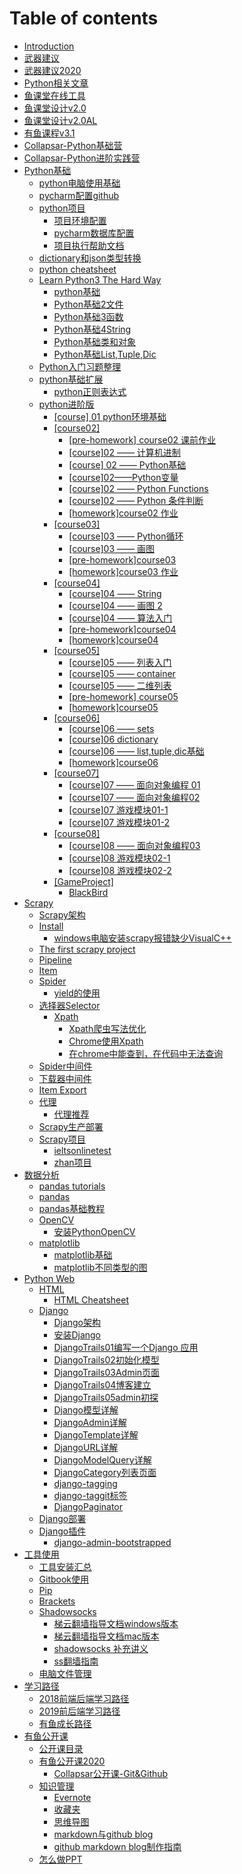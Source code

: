 # Table of contents

* [Introduction](README.md)
* [武器建议](wu-qi-jian-yi.md)
* [武器建议2020](wu-qi-jian-yi-2020.md)
* [Python相关文章](pythonkai-fa-zhe-nian-du-diao-cha-bao-gao.md)
* [鱼课堂在线工具](yu-ke-tang-zai-xian-gong-ju.md)
* [鱼课堂设计v2.0](yu-ke-tang-she-ji-v2-0.md)
* [鱼课堂设计v2.0AL](yu-ke-tang-she-ji-v2-0al.md)
* [有鱼课程v3.1](you-yu-ke-cheng-v3-1.md)
* [Collapsar-Python基础营](collapsar-pythonji-chu-ying.md)
* [Collapsar-Python进阶实践营](collapsar-pythonjin-jie-shi-jian-ying.md)
* [Python基础](pythonji-chu/README.md)
  * [python电脑使用基础](pythonji-chu/pythondian-nao-shi-yong-ji-chu.md)
  * [pycharm配置github](pythonji-chu/pycharmpei-zhi-github.md)
  * [python项目](pythonji-chu/pythonxiang-mu-fen-zu/README.md)
    * [项目环境配置](pythonji-chu/pythonxiang-mu-fen-zu/xiang-mu-huan-jing-pei-zhi.md)
    * [pycharm数据库配置](pythonji-chu/pythonxiang-mu-fen-zu/pycharmshu-ju-ku-pei-zhi.md)
    * [项目执行帮助文档](pythonji-chu/pythonxiang-mu-fen-zu/xiang-mu-zhi-xing-bang-zhu-wen-dang.md)
  * [dictionary和json类型转换](pythonji-chu/dictionaryhe-json-lei-xing-zhuan-huan.md)
  * [python cheatsheet](pythonji-chu/python-cheatsheet.md)
  * [Learn Python3 The Hard Way](pythonji-chu/learn-python3-the-hard-way/README.md)
    * [python基础](pythonji-chu/learn-python3-the-hard-way/pythonji-chu.md)
    * [Python基础2文件](pythonji-chu/learn-python3-the-hard-way/pythonji-chu-2-wen-jian.md)
    * [Python基础3函数](pythonji-chu/learn-python3-the-hard-way/pythonji-chu-3-han-shu.md)
    * [Python基础4String](pythonji-chu/learn-python3-the-hard-way/pythonji-chu-4string.md)
    * [Python基础类和对象](pythonji-chu/learn-python3-the-hard-way/pythonji-chu-lei-he-dui-xiang.md)
    * [Python基础List,Tuple,Dic](pythonji-chu/learn-python3-the-hard-way/pythonji-chu-list-tuple-dic.md)
  * [Python入门习题整理](pythonji-chu/pythonru-men-xi-ti-zheng-li.md)
  * [python基础扩展](pythonji-chu/pythonji-chu-kuo-zhan/README.md)
    * [python正则表达式](pythonji-chu/pythonji-chu-kuo-zhan/pythonzheng-ze-biao-da-shi.md)
  * [python进阶版](pythonji-chu/pythonjin-jie-ban/README.md)
    * [\[course\] 01 python环境基础](pythonji-chu/pythonjin-jie-ban/course-01-pythonhuan-jing-ji-chu.md)
    * [\[course02\]](pythonji-chu/pythonjin-jie-ban/course02/README.md)
      * [\[pre-homework\] course02 课前作业](pythonji-chu/pythonjin-jie-ban/course02/pre-homework-course02-ke-qian-zuo-ye.md)
      * [\[course\]02 —— 计算机进制](pythonji-chu/pythonjin-jie-ban/course02/course02-ji-suan-ji-jin-zhi.md)
      * [\[course\] 02 —— Python基础](pythonji-chu/pythonjin-jie-ban/course02/course-02-pythonji-chu.md)
      * [\[course\]02——Python变量](pythonji-chu/pythonjin-jie-ban/course02/course02pythonbian-liang.md)
      * [\[course\]02 —— Python Functions](pythonji-chu/pythonjin-jie-ban/course02/course02-python-functions.md)
      * [\[course\]02 —— Python 条件判断](pythonji-chu/pythonjin-jie-ban/course02/course02-python-tiao-jian-pan-duan.md)
      * [\[homework\]course02 作业](pythonji-chu/pythonjin-jie-ban/course02/homeworkcourse02-zuo-ye.md)
    * [\[course03\]](pythonji-chu/pythonjin-jie-ban/course03/README.md)
      * [\[course\]03 —— Python循环](pythonji-chu/pythonjin-jie-ban/course03/course03-pythonxun-huan.md)
      * [\[course\]03 —— 画图](pythonji-chu/pythonjin-jie-ban/course03/course03-hua-tu.md)
      * [\[pre-homework\]course03](pythonji-chu/pythonjin-jie-ban/course03/pre-homeworkcourse03.md)
      * [\[homework\]course03 作业](pythonji-chu/pythonjin-jie-ban/course03/homeworkcourse03-zuo-ye.md)
    * [\[course04\]](pythonji-chu/pythonjin-jie-ban/course04/README.md)
      * [\[course\]04 —— String](pythonji-chu/pythonjin-jie-ban/course04/course04-string.md)
      * [\[course\]04 —— 画图 2](pythonji-chu/pythonjin-jie-ban/course04/course04-hua-tu-2.md)
      * [\[course\]04 —— 算法入门](pythonji-chu/pythonjin-jie-ban/course04/course04-suan-fa-ru-men.md)
      * [\[pre-homework\]course04](pythonji-chu/pythonjin-jie-ban/course04/pre-homeworkcourse04.md)
      * [\[homework\]course04](pythonji-chu/pythonjin-jie-ban/course04/homeworkcourse04.md)
    * [\[course05\]](pythonji-chu/pythonjin-jie-ban/course05/README.md)
      * [\[course\]05 —— 列表入门](pythonji-chu/pythonjin-jie-ban/course05/course05-lie-biao-ru-men.md)
      * [\[course\]05 —— container](pythonji-chu/pythonjin-jie-ban/course05/course05-container.md)
      * [\[course\]05 —— 二维列表](pythonji-chu/pythonjin-jie-ban/course05/course05-er-wei-lie-biao.md)
      * [\[pre-homework\] course05](pythonji-chu/pythonjin-jie-ban/course05/pre-homework-course05.md)
      * [\[homework\]course05](pythonji-chu/pythonjin-jie-ban/course05/homeworkcourse05.md)
    * [\[course06\]](pythonji-chu/pythonjin-jie-ban/course06/README.md)
      * [\[course\]06 —— sets](pythonji-chu/pythonjin-jie-ban/course06/course05-sets.md)
      * [\[course\]06 dictionary](pythonji-chu/pythonjin-jie-ban/course06/course05-dictionary.md)
      * [\[course\]06 —— list,tuple,dic基础](pythonji-chu/pythonjin-jie-ban/course06/course05-listtupledicji-chu.md)
      * [\[homework\]course06](pythonji-chu/pythonjin-jie-ban/course06/homeworkcourse06.md)
    * [\[course07\]](pythonji-chu/pythonjin-jie-ban/course07/README.md)
      * [\[course\]07 —— 面向对象编程 01](pythonji-chu/pythonjin-jie-ban/course07/course07-mian-xiang-dui-xiang-bian-cheng-01.md)
      * [\[course\]07 —— 面向对象编程02](pythonji-chu/pythonjin-jie-ban/course07/course07-mian-xiang-dui-xiang-bian-cheng-02.md)
      * [\[course\]07 游戏模块01-1](pythonji-chu/pythonjin-jie-ban/course07/course07-you-xi-mo-kuai-01.md)
      * [\[course\]07 游戏模块01-2](pythonji-chu/pythonjin-jie-ban/course07/course07-you-xi-mo-kuai-01-2.md)
    * [\[course08\]](pythonji-chu/pythonjin-jie-ban/course08/README.md)
      * [\[course\]08 —— 面向对象编程03](pythonji-chu/pythonjin-jie-ban/course08/course08-mian-xiang-dui-xiang-bian-cheng-03.md)
      * [\[course\]08 游戏模块02-1](pythonji-chu/pythonjin-jie-ban/course08/course08-you-xi-mo-kuai-02-1.md)
      * [\[course\]08 游戏模块02-2](pythonji-chu/pythonjin-jie-ban/course08/course08-you-xi-mo-kuai-02-2.md)
    * [\[GameProject\]](pythonji-chu/pythonjin-jie-ban/gameproject/README.md)
      * [BlackBird](pythonji-chu/pythonjin-jie-ban/gameproject/blackbird.md)
* [Scrapy](scrapy/README.md)
  * [Scrapy架构](scrapy/scrapyjia-gou.md)
  * [Install](scrapy/introduction/README.md)
    * [windows电脑安装scrapy报错缺少VisualC++](scrapy/introduction/windowsdian-nao-an-zhuang-scrapy-bao-cuo-que-shao-visualc-++.md)
  * [The first scrapy project](scrapy/the-first-scrapy-project.md)
  * [Pipeline](scrapy/pipeline.md)
  * [Item](scrapy/item.md)
  * [Spider](scrapy/spider/README.md)
    * [yield的使用](scrapy/spider/yieldde-shi-yong.md)
  * [选择器Selector](scrapy/xuan-zeqi-selector/README.md)
    * [Xpath](scrapy/xuan-zeqi-selector/xpath/README.md)
      * [Xpath爬虫写法优化](scrapy/xuan-zeqi-selector/xpath/xpathpa-chong-xie-fa-you-hua.md)
      * [Chrome使用Xpath](scrapy/xuan-zeqi-selector/xpath/chromeshi-yong-xpath.md)
      * [在chrome中能查到，在代码中无法查询](scrapy/xuan-zeqi-selector/xpath/zai-chrome-zhong-neng-cha-dao-ff0c-zai-dai-ma-zhong-wu-fa-cha-xun.md)
  * [Spider中间件](scrapy/spiderzhong-jian-jian.md)
  * [下载器中间件](scrapy/xia-zai-qi-zhong-jian-jian.md)
  * [Item Export](scrapy/item-export.md)
  * [代理](scrapy/dai-li/README.md)
    * [代理推荐](scrapy/dai-li/dai-li-tui-jian.md)
  * [Scrapy生产部署](scrapy/scrapysheng-chan-bu-shu.md)
  * [Scrapy项目](scrapy/scrapyxiang-mu/README.md)
    * [ieltsonlinetest](scrapy/scrapyxiang-mu/ieltsonlinetestxiang-mu.md)
    * [zhan项目](scrapy/scrapyxiang-mu/zhanxiang-mu.md)
* [数据分析](shu-ju-fen-xi/README.md)
  * [pandas tutorials](shu-ju-fen-xi/pandas-tutorials.md)
  * [pandas](shu-ju-fen-xi/pandas.md)
  * [pandas基础教程](shu-ju-fen-xi/pandasji-chu-jiao-cheng.md)
  * [OpenCV](shu-ju-fen-xi/opencv/README.md)
    * [安装PythonOpenCV](shu-ju-fen-xi/opencv/an-zhuang-pythonopencv.md)
  * [matplotlib](shu-ju-fen-xi/matplotlib/README.md)
    * [matplotlib基础](shu-ju-fen-xi/matplotlib/matplotlibji-chu.md)
    * [matplotlib不同类型的图](shu-ju-fen-xi/matplotlib/matplotlibbu-tong-lei-xing-de-tu.md)
* [Python Web](python-web/README.md)
  * [HTML](python-web/html/README.md)
    * [HTML Cheatsheet](python-web/html/html-cheatsheet.md)
  * [Django](python-web/django/README.md)
    * [Django架构](python-web/django/djangojia-gou.md)
    * [安装Django](python-web/django/an-zhuang-django.md)
    * [DjangoTrails01编写一个Django 应用](python-web/django/djangotrails01bian-xie-yi-ge-django-ying-yong.md)
    * [DjangoTrails02初始化模型](python-web/django/djangotrails02chu-shi-hua-mo-xing.md)
    * [DjangoTrails03Admin页面](python-web/django/djangotrails03adminye-mian.md)
    * [DjangoTrails04博客建立](python-web/django/djangotrails04blog.md)
    * [DjangoTrails05admin初探](python-web/django/djangotrails05adminchu-tan.md)
    * [Django模型详解](python-web/django/djangomo-xing-xiang-jie.md)
    * [DjangoAdmin详解](python-web/django/djangoadminxiang-jie.md)
    * [DjangoTemplate详解](python-web/django/djangotemplatexiang-jie.md)
    * [DjangoURL详解](python-web/django/djangourl.md)
    * [DjangoModelQuery详解](python-web/django/djangomodelqueryxiang-jie.md)
    * [DjangoCategory列表页面](python-web/django/djangocategorylie-biao-ye-mian.md)
    * [django-tagging](python-web/django/django-tagging.md)
    * [django-taggit标签](python-web/django/django-taggitbiao-qian.md)
    * [DjangoPaginator](python-web/django/djangopaginator.md)
  * [Django部署](python-web/djangobu-shu.md)
  * [Django插件](python-web/django-cha-jian/README.md)
    * [django-admin-bootstrapped](python-web/django-cha-jian/django-admin-bootstrapped.md)
* [工具使用](gong-ju-shi-yong/README.md)
  * [工具安装汇总](gong-ju-shi-yong/gong-ju-an-zhuang-hui-zong.md)
  * [Gitbook使用](gong-ju-shi-yong/gitbookshi-yong.md)
  * [Pip](gong-ju-shi-yong/pip.md)
  * [Brackets](gong-ju-shi-yong/brackets.md)
  * [Shadowsocks](gong-ju-shi-yong/shadowsocks/README.md)
    * [梯云翻墙指导文档windows版本](gong-ju-shi-yong/shadowsocks/ti-yun-fan-qiang-zhi-dao-wen-dang-windows-ban-ben.md)
    * [梯云翻墙指导文档mac版本](gong-ju-shi-yong/shadowsocks/ti-yun-fan-qiang-zhi-dao-wen-dang-mac-ban-ben.md)
    * [shadowsocks 补充讲义](gong-ju-shi-yong/shadowsocks/shadowsocks-bu-chong-jiang-yi.md)
    * [ss翻墙指南](gong-ju-shi-yong/shadowsocks/ssfan-qiang-zhi-nan.md)
  * [电脑文件管理](gong-ju-shi-yong/dian-nao-wen-jian-guan-li.md)
* [学习路径](xue-xi-lu-jing/README.md)
  * [2018前端后端学习路径](xue-xi-lu-jing/2018qian-duan-hou-duan-xue-xi-lu-jing.md)
  * [2019前后端学习路径](xue-xi-lu-jing/2019qian-hou-duan-xue-xi-lu-jing.md)
  * [有鱼成长路径](xue-xi-lu-jing/you-yu-fa-zhan-lu-jing.md)
* [有鱼公开课](you-yu-gong-kai-ke/README.md)
  * [公开课目录](you-yu-gong-kai-ke/gong-kai-ke-mu-lu.md)
  * [有鱼公开课2020](you-yu-gong-kai-ke/you-yu-gong-kai-ke-2020/README.md)
    * [Collapsar公开课-Git&Github](you-yu-gong-kai-ke/you-yu-gong-kai-ke-2020/collapsargong-kai-8bfe-git-and-github.md)
  * [知识管理](you-yu-gong-kai-ke/zhi-shi-guan-li/README.md)
    * [Evernote](you-yu-gong-kai-ke/zhi-shi-guan-li/evernote.md)
    * [收藏夹](you-yu-gong-kai-ke/zhi-shi-guan-li/shou-cang-jia.md)
    * [思维导图](you-yu-gong-kai-ke/zhi-shi-guan-li/si-wei-dao-tu.md)
    * [markdown与github blog](you-yu-gong-kai-ke/zhi-shi-guan-li/markdownyu-githubblog.md)
    * [github markdown blog制作指南](you-yu-gong-kai-ke/zhi-shi-guan-li/github-markdown-blogzhi-zuo-zhi-nan.md)
  * [怎么做PPT](you-yu-gong-kai-ke/zen-yao-zuo-ppt.md)

